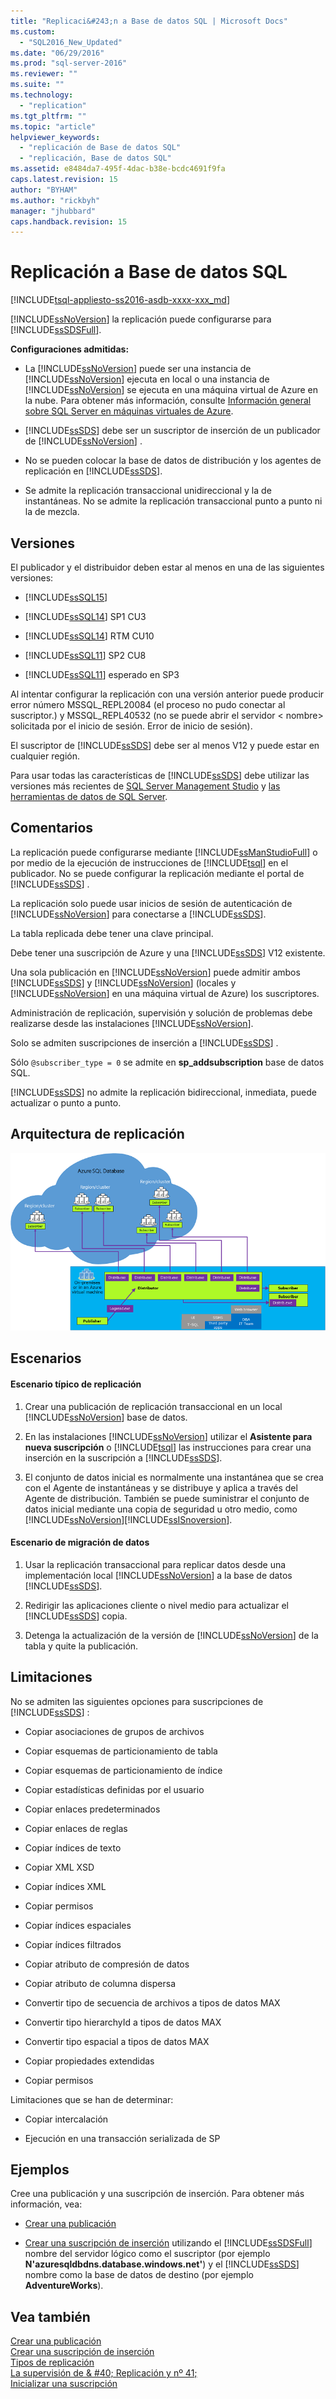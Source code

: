 ```yaml
---
title: "Replicaci&#243;n a Base de datos SQL | Microsoft Docs"
ms.custom: 
  - "SQL2016_New_Updated"
ms.date: "06/29/2016"
ms.prod: "sql-server-2016"
ms.reviewer: ""
ms.suite: ""
ms.technology: 
  - "replication"
ms.tgt_pltfrm: ""
ms.topic: "article"
helpviewer_keywords: 
  - "replicación de Base de datos SQL"
  - "replicación, Base de datos SQL"
ms.assetid: e8484da7-495f-4dac-b38e-bcdc4691f9fa
caps.latest.revision: 15
author: "BYHAM"
ms.author: "rickbyh"
manager: "jhubbard"
caps.handback.revision: 15
---
```

# Replicaci&#243;n a Base de datos SQL
[!INCLUDE[tsql-appliesto-ss2016-asdb-xxxx-xxx_md](../../includes/tsql-appliesto-ss2016-asdb-xxxx-xxx-md.md)]

  [!INCLUDE[ssNoVersion](../../includes/ssnoversion-md.md)] la replicación puede configurarse para [!INCLUDE[ssSDSFull](../../includes/sssdsfull-md.md)].  
  
 **Configuraciones admitidas:**  
  
-   La [!INCLUDE[ssNoVersion](../../includes/ssnoversion-md.md)] puede ser una instancia de [!INCLUDE[ssNoVersion](../../includes/ssnoversion-md.md)] ejecuta en local o una instancia de [!INCLUDE[ssNoVersion](../../includes/ssnoversion-md.md)] se ejecuta en una máquina virtual de Azure en la nube. Para obtener más información, consulte [Información general sobre SQL Server en máquinas virtuales de Azure](https://azure.microsoft.com/documentation/articles/virtual-machines-sql-server-infrastructure-services/).  
  
-   [!INCLUDE[ssSDS](../../includes/sssds-md.md)] debe ser un suscriptor de inserción de un publicador de [!INCLUDE[ssNoVersion](../../includes/ssnoversion-md.md)] .  
  
-   No se pueden colocar la base de datos de distribución y los agentes de replicación en [!INCLUDE[ssSDS](../../includes/sssds-md.md)].  
  
-   Se admite la replicación transaccional unidireccional y la de instantáneas. No se admite la replicación transaccional punto a punto ni la de mezcla.  
  
## Versiones  
 El publicador y el distribuidor deben estar al menos en una de las siguientes versiones:  
  
-   [!INCLUDE[ssSQL15](../../includes/sssql15-md.md)]  
  
-   [!INCLUDE[ssSQL14](../../includes/sssql14-md.md)] SP1 CU3  
  
-   [!INCLUDE[ssSQL14](../../includes/sssql14-md.md)] RTM CU10  
  
-   [!INCLUDE[ssSQL11](../../includes/sssql11-md.md)] SP2 CU8  
  
-   [!INCLUDE[ssSQL11](../../includes/sssql11-md.md)] esperado en SP3  
  
 Al intentar configurar la replicación con una versión anterior puede producir error número MSSQL_REPL20084 (el proceso no pudo conectar al suscriptor.) y MSSQL_REPL40532 (no se puede abrir el servidor \< nombre> solicitada por el inicio de sesión. Error de inicio de sesión).  
  
 El suscriptor de [!INCLUDE[ssSDS](../../includes/sssds-md.md)] debe ser al menos V12 y puede estar en cualquier región.  
  
 Para usar todas las características de [!INCLUDE[ssSDS](../../includes/sssds-md.md)] debe utilizar las versiones más recientes de [SQL Server Management Studio](https://msdn.microsoft.com/library/mt238290.aspx) y [las herramientas de datos de SQL Server](https://msdn.microsoft.com/library/mt204009.aspx).  
  
## Comentarios  
 La replicación puede configurarse mediante [!INCLUDE[ssManStudioFull](../../includes/ssmanstudiofull-md.md)] o por medio de la ejecución de instrucciones de [!INCLUDE[tsql](../../includes/tsql-md.md)] en el publicador. No se puede configurar la replicación mediante el portal de [!INCLUDE[ssSDS](../../includes/sssds-md.md)] .  
  
 La replicación solo puede usar inicios de sesión de autenticación de [!INCLUDE[ssNoVersion](../../includes/ssnoversion-md.md)] para conectarse a [!INCLUDE[ssSDS](../../includes/sssds-md.md)].  
  
 La tabla replicada debe tener una clave principal.  
  
 Debe tener una suscripción de Azure y una [!INCLUDE[ssSDS](../../includes/sssds-md.md)] V12 existente.  
  
 Una sola publicación en [!INCLUDE[ssNoVersion](../../includes/ssnoversion-md.md)] puede admitir ambos [!INCLUDE[ssSDS](../../includes/sssds-md.md)] y [!INCLUDE[ssNoVersion](../../includes/ssnoversion-md.md)] (locales y [!INCLUDE[ssNoVersion](../../includes/ssnoversion-md.md)] en una máquina virtual de Azure) los suscriptores.  
  
 Administración de replicación, supervisión y solución de problemas debe realizarse desde las instalaciones [!INCLUDE[ssNoVersion](../../includes/ssnoversion-md.md)].  
  
 Solo se admiten suscripciones de inserción a [!INCLUDE[ssSDS](../../includes/sssds-md.md)] .  
  
 Sólo `@subscriber_type = 0` se admite en **sp_addsubscription** base de datos SQL.  
  
 [!INCLUDE[ssSDS](../../includes/sssds-md.md)] no admite la replicación bidireccional, inmediata, puede actualizar o punto a punto.  
  
## Arquitectura de replicación  
 ![replication-to-sql-database](../../relational-databases/replication/media/replication-to-sql-database.png "replication-to-sql-database")  
  
## Escenarios  
  
#### Escenario típico de replicación  
  
1.  Crear una publicación de replicación transaccional en un local [!INCLUDE[ssNoVersion](../../includes/ssnoversion-md.md)] base de datos.  
  
2.  En las instalaciones [!INCLUDE[ssNoVersion](../../includes/ssnoversion-md.md)] utilizar el **Asistente para nueva suscripción** o [!INCLUDE[tsql](../../includes/tsql-md.md)] las instrucciones para crear una inserción en la suscripción a [!INCLUDE[ssSDS](../../includes/sssds-md.md)].  
  
3.  El conjunto de datos inicial es normalmente una instantánea que se crea con el Agente de instantáneas y se distribuye y aplica a través del Agente de distribución. También se puede suministrar el conjunto de datos inicial mediante una copia de seguridad u otro medio, como [!INCLUDE[ssNoVersion](../../includes/ssnoversion-md.md)][!INCLUDE[ssISnoversion](../../includes/ssisnoversion-md.md)].  
  
#### Escenario de migración de datos  
  
1.  Usar la replicación transaccional para replicar datos desde una implementación local [!INCLUDE[ssNoVersion](../../includes/ssnoversion-md.md)] a la base de datos [!INCLUDE[ssSDS](../../includes/sssds-md.md)].  
  
2.  Redirigir las aplicaciones cliente o nivel medio para actualizar el [!INCLUDE[ssSDS](../../includes/sssds-md.md)] copia.  
  
3.  Detenga la actualización de la versión de [!INCLUDE[ssNoVersion](../../includes/ssnoversion-md.md)] de la tabla y quite la publicación.  
  
## Limitaciones  
 No se admiten las siguientes opciones para suscripciones de [!INCLUDE[ssSDS](../../includes/sssds-md.md)] :  
  
-   Copiar asociaciones de grupos de archivos  
  
-   Copiar esquemas de particionamiento de tabla  
  
-   Copiar esquemas de particionamiento de índice  
  
-   Copiar estadísticas definidas por el usuario  
  
-   Copiar enlaces predeterminados  
  
-   Copiar enlaces de reglas  
  
-   Copiar índices de texto  
  
-   Copiar XML XSD  
  
-   Copiar índices XML  
  
-   Copiar permisos  
  
-   Copiar índices espaciales  
  
-   Copiar índices filtrados  
  
-   Copiar atributo de compresión de datos  
  
-   Copiar atributo de columna dispersa  
  
-   Convertir tipo de secuencia de archivos a tipos de datos MAX  
  
-   Convertir tipo hierarchyId a tipos de datos MAX  
  
-   Convertir tipo espacial a tipos de datos MAX  
  
-   Copiar propiedades extendidas  
  
-   Copiar permisos  
  
 Limitaciones que se han de determinar:  
  
-   Copiar intercalación  
  
-   Ejecución en una transacción serializada de SP  
  
## Ejemplos  
 Cree una publicación y una suscripción de inserción. Para obtener más información, vea:  
  
-   [Crear una publicación](../../relational-databases/replication/publish/create-a-publication.md)  
  
-   [Crear una suscripción de inserción](../../relational-databases/replication/create-a-push-subscription.md) utilizando el [!INCLUDE[ssSDSFull](../../includes/sssdsfull-md.md)] nombre del servidor lógico como el suscriptor (por ejemplo **N'azuresqldbdns.database.windows.net'**) y el [!INCLUDE[ssSDS](../../includes/sssds-md.md)] nombre como la base de datos de destino (por ejemplo **AdventureWorks**).  
  
## Vea también  
 [Crear una publicación](../../relational-databases/replication/publish/create-a-publication.md)   
 [Crear una suscripción de inserción](../../relational-databases/replication/create-a-push-subscription.md)   
 [Tipos de replicación](../../relational-databases/replication/types-of-replication.md)   
 [La supervisión de & #40; Replicación y nº 41;](../../relational-databases/replication/monitor/monitoring-replication.md)   
 [Inicializar una suscripción](../../relational-databases/replication/initialize-a-subscription.md)  
  
  